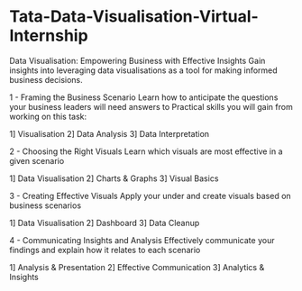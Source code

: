 # Tata-Data-Visualisation-Virtual-Internship
Data Visualisation: Empowering Business with Effective Insights Gain insights into leveraging data visualisations as a tool for making informed business decisions.

1 - Framing the Business Scenario Learn how to anticipate the questions your business leaders will need answers to Practical skills you will gain from working on this task:

1] Visualisation 2] Data Analysis 3] Data Interpretation

2 - Choosing the Right Visuals Learn which visuals are most effective in a given scenario

1] Data Visualisation 2] Charts & Graphs 3] Visual Basics

3 - Creating Effective Visuals Apply your under and create visuals based on business scenarios

1] Data Visualisation 2] Dashboard 3] Data Cleanup

4 - Communicating Insights and Analysis Effectively communicate your findings and explain how it relates to each scenario

1] Analysis & Presentation 2] Effective Communication 3] Analytics & Insights


